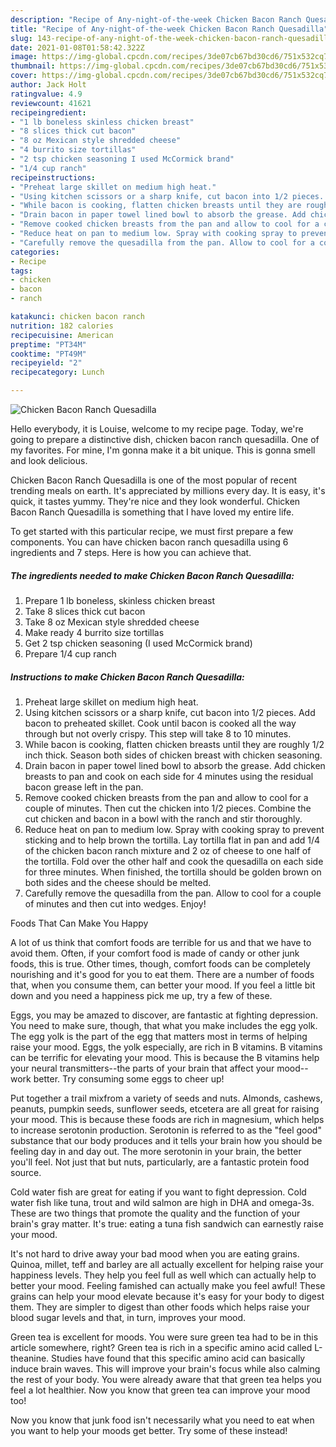 ```yaml
---
description: "Recipe of Any-night-of-the-week Chicken Bacon Ranch Quesadilla"
title: "Recipe of Any-night-of-the-week Chicken Bacon Ranch Quesadilla"
slug: 143-recipe-of-any-night-of-the-week-chicken-bacon-ranch-quesadilla
date: 2021-01-08T01:58:42.322Z
image: https://img-global.cpcdn.com/recipes/3de07cb67bd30cd6/751x532cq70/chicken-bacon-ranch-quesadilla-recipe-main-photo.jpg
thumbnail: https://img-global.cpcdn.com/recipes/3de07cb67bd30cd6/751x532cq70/chicken-bacon-ranch-quesadilla-recipe-main-photo.jpg
cover: https://img-global.cpcdn.com/recipes/3de07cb67bd30cd6/751x532cq70/chicken-bacon-ranch-quesadilla-recipe-main-photo.jpg
author: Jack Holt
ratingvalue: 4.9
reviewcount: 41621
recipeingredient:
- "1 lb boneless skinless chicken breast"
- "8 slices thick cut bacon"
- "8 oz Mexican style shredded cheese"
- "4 burrito size tortillas"
- "2 tsp chicken seasoning I used McCormick brand"
- "1/4 cup ranch"
recipeinstructions:
- "Preheat large skillet on medium high heat."
- "Using kitchen scissors or a sharp knife, cut bacon into 1/2 pieces. Add bacon to preheated skillet. Cook until bacon is cooked all the way through but not overly crispy. This step will take 8 to 10 minutes."
- "While bacon is cooking, flatten chicken breasts until they are roughly 1/2 inch thick. Season both sides of chicken breast with chicken seasoning."
- "Drain bacon in paper towel lined bowl to absorb the grease. Add chicken breasts to pan and cook on each side for 4 minutes using the residual bacon grease left in the pan."
- "Remove cooked chicken breasts from the pan and allow to cool for a couple of minutes. Then cut the chicken into 1/2 pieces. Combine the cut chicken and bacon in a bowl with the ranch and stir thoroughly."
- "Reduce heat on pan to medium low. Spray with cooking spray to prevent sticking and to help brown the tortilla. Lay tortilla flat in pan and add 1/4 of the chicken bacon ranch mixture and 2 oz of cheese to one half of the tortilla. Fold over the other half and cook the quesadilla on each side for three minutes. When finished, the tortilla should be golden brown on both sides and the cheese should be melted."
- "Carefully remove the quesadilla from the pan. Allow to cool for a couple of minutes and then cut into wedges. Enjoy!"
categories:
- Recipe
tags:
- chicken
- bacon
- ranch

katakunci: chicken bacon ranch 
nutrition: 182 calories
recipecuisine: American
preptime: "PT34M"
cooktime: "PT49M"
recipeyield: "2"
recipecategory: Lunch

---
```



![Chicken Bacon Ranch Quesadilla](https://img-global.cpcdn.com/recipes/3de07cb67bd30cd6/751x532cq70/chicken-bacon-ranch-quesadilla-recipe-main-photo.jpg)

Hello everybody, it is Louise, welcome to my recipe page. Today, we're going to prepare a distinctive dish, chicken bacon ranch quesadilla. One of my favorites. For mine, I'm gonna make it a bit unique. This is gonna smell and look delicious.

Chicken Bacon Ranch Quesadilla is one of the most popular of recent trending meals on earth. It's appreciated by millions every day. It is easy, it's quick, it tastes yummy. They're nice and they look wonderful. Chicken Bacon Ranch Quesadilla is something that I have loved my entire life.




To get started with this particular recipe, we must first prepare a few components. You can have chicken bacon ranch quesadilla using 6 ingredients and 7 steps. Here is how you can achieve that.

<!--inarticleads1-->

##### The ingredients needed to make Chicken Bacon Ranch Quesadilla:

1. Prepare 1 lb boneless, skinless chicken breast
1. Take 8 slices thick cut bacon
1. Take 8 oz Mexican style shredded cheese
1. Make ready 4 burrito size tortillas
1. Get 2 tsp chicken seasoning (I used McCormick brand)
1. Prepare 1/4 cup ranch




<!--inarticleads2-->

##### Instructions to make Chicken Bacon Ranch Quesadilla:

1. Preheat large skillet on medium high heat.
1. Using kitchen scissors or a sharp knife, cut bacon into 1/2 pieces. Add bacon to preheated skillet. Cook until bacon is cooked all the way through but not overly crispy. This step will take 8 to 10 minutes.
1. While bacon is cooking, flatten chicken breasts until they are roughly 1/2 inch thick. Season both sides of chicken breast with chicken seasoning.
1. Drain bacon in paper towel lined bowl to absorb the grease. Add chicken breasts to pan and cook on each side for 4 minutes using the residual bacon grease left in the pan.
1. Remove cooked chicken breasts from the pan and allow to cool for a couple of minutes. Then cut the chicken into 1/2 pieces. Combine the cut chicken and bacon in a bowl with the ranch and stir thoroughly.
1. Reduce heat on pan to medium low. Spray with cooking spray to prevent sticking and to help brown the tortilla. Lay tortilla flat in pan and add 1/4 of the chicken bacon ranch mixture and 2 oz of cheese to one half of the tortilla. Fold over the other half and cook the quesadilla on each side for three minutes. When finished, the tortilla should be golden brown on both sides and the cheese should be melted.
1. Carefully remove the quesadilla from the pan. Allow to cool for a couple of minutes and then cut into wedges. Enjoy!




Foods That Can Make You Happy


A lot of us think that comfort foods are terrible for us and that we have to avoid them. Often, if your comfort food is made of candy or other junk foods, this is true. Other times, though, comfort foods can be completely nourishing and it's good for you to eat them. There are a number of foods that, when you consume them, can better your mood. If you feel a little bit down and you need a happiness pick me up, try a few of these.

Eggs, you may be amazed to discover, are fantastic at fighting depression. You need to make sure, though, that what you make includes the egg yolk. The egg yolk is the part of the egg that matters most in terms of helping raise your mood. Eggs, the yolk especially, are rich in B vitamins. B vitamins can be terrific for elevating your mood. This is because the B vitamins help your neural transmitters--the parts of your brain that affect your mood--work better. Try consuming some eggs to cheer up!

Put together a trail mixfrom a variety of seeds and nuts. Almonds, cashews, peanuts, pumpkin seeds, sunflower seeds, etcetera are all great for raising your mood. This is because these foods are rich in magnesium, which helps to increase serotonin production. Serotonin is referred to as the "feel good" substance that our body produces and it tells your brain how you should be feeling day in and day out. The more serotonin in your brain, the better you'll feel. Not just that but nuts, particularly, are a fantastic protein food source.

Cold water fish are great for eating if you want to fight depression. Cold water fish like tuna, trout and wild salmon are high in DHA and omega-3s. These are two things that promote the quality and the function of your brain's gray matter. It's true: eating a tuna fish sandwich can earnestly raise your mood. 

It's not hard to drive away your bad mood when you are eating grains. Quinoa, millet, teff and barley are all actually excellent for helping raise your happiness levels. They help you feel full as well which can actually help to better your mood. Feeling famished can actually make you feel awful! These grains can help your mood elevate because it's easy for your body to digest them. They are simpler to digest than other foods which helps raise your blood sugar levels and that, in turn, improves your mood.

Green tea is excellent for moods. You were sure green tea had to be in this article somewhere, right? Green tea is rich in a specific amino acid called L-theanine. Studies have found that this specific amino acid can basically induce brain waves. This will improve your brain's focus while also calming the rest of your body. You were already aware that that green tea helps you feel a lot healthier. Now you know that green tea can improve your mood too!

Now you know that junk food isn't necessarily what you need to eat when you want to help your moods get better. Try some of these instead!

